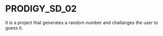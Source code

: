 # PRODIGY_SD_02
It is a project that generates a random number and challanges the user to guess it.
